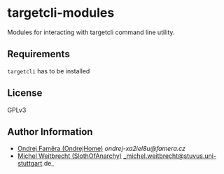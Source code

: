 # targetcli-modules

Modules for interacting with targetcli command line utility.

## Requirements
`targetcli` has to be installed

## License

GPLv3

## Author Information

* [Ondrej Faměra (OndrejHome)](https://github.com/OndrejHome/) _ondrej-xa2iel8u@famera.cz_
* [Michel Weitbrecht (SlothOfAnarchy)](https://github.com/SlothOfAnarchy) _michel.weitbrecht@stuvus.uni-stuttgart.de_